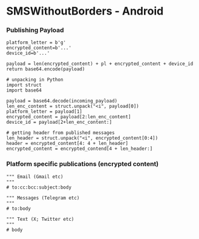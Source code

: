 # SMSWithoutBorders - Android

### Publishing Payload
```python3
platform_letter = b'g'
encrypted_content=b'...'
device_id=b'...'

payload = len(encrypted_content) + pl + encrypted_content + device_id
return base64.encode(payload)

# unpacking in Python
import struct
import base64

payload = base64.decode(incoming_payload)
len_enc_content = struct.unpack("<i", payload[0])
platform_letter = payload[1]
encrypted_content = payload[2:len_enc_content]
device_id = payload[2+len_enc_content:]

# getting header from published messages
len_header = struct.unpack("<i", encrypted_content[0:4])
header = encrypted_content[4: 4 + len_header]
encrypted_content = encrypted_contend[4 + len_header:]
```

### Platform specific publications (encrypted content)
```python3
""" Email (Gmail etc)
"""
# to:cc:bcc:subject:body

""" Messages (Telegram etc)
"""
# to:body

""" Text (X; Twitter etc)
"""
# body
```
